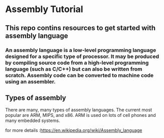 # Assembly Tutorial

## This repo contins resources to get started with assembly language

### An assembly language is a low-level programming language designed for a specific type of processor. It may be produced by compiling source code from a high-level programming language (such as C/C++) but can also be written from scratch. Assembly code can be converted to machine code using an assembler.

## Types of assembly 


There are many, many types of assembly languages. The current most popular are ARM, MIPS, and x86. ARM is used on lots of cell phones and many embedded systems.

  for more details :https://en.wikipedia.org/wiki/Assembly_language
